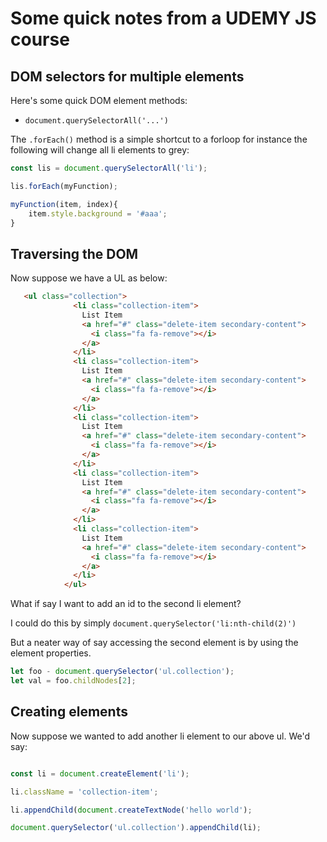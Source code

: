 # Some quick notes from a UDEMY JS course


## DOM selectors for multiple elements 
Here's some quick DOM element methods:

- `document.querySelectorAll('...')`

The `.forEach()` method is a simple shortcut to a forloop for instance the following will change all li elements to grey:

``` javascript
const lis = document.querySelectorAll('li');

lis.forEach(myFunction);

myFunction(item, index){
    item.style.background = '#aaa';
}
```


## Traversing the DOM
Now suppose we have a UL as below:

``` html
   <ul class="collection">
              <li class="collection-item">
                List Item
                <a href="#" class="delete-item secondary-content">
                  <i class="fa fa-remove"></i>
                </a>
              </li> 
              <li class="collection-item">
                List Item
                <a href="#" class="delete-item secondary-content">
                  <i class="fa fa-remove"></i>
                </a>
              </li> 
              <li class="collection-item">
                List Item
                <a href="#" class="delete-item secondary-content">
                  <i class="fa fa-remove"></i>
                </a>
              </li>
              <li class="collection-item">
                List Item
                <a href="#" class="delete-item secondary-content">
                  <i class="fa fa-remove"></i>
                </a>
              </li>
              <li class="collection-item">
                List Item
                <a href="#" class="delete-item secondary-content">
                  <i class="fa fa-remove"></i>
                </a>
              </li>
            </ul>
```
What if say I want to add an id to the second li element?

I could do this by simply `document.querySelector('li:nth-child(2)')`

But a neater way of say accessing the second element is by using the element properties. 

``` javascript
let foo - document.querySelector('ul.collection');
let val = foo.childNodes[2];

``` 


## Creating elements

Now suppose we wanted to add another li element to our above ul. We'd say:

``` javascript

const li = document.createElement('li');

li.className = 'collection-item';

li.appendChild(document.createTextNode('hello world');

document.querySelector('ul.collection').appendChild(li);
```





